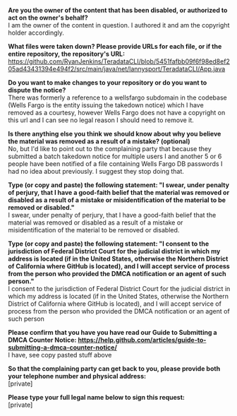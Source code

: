 **Are you the owner of the content that has been disabled, or authorized to act on the owner's behalf?**  
I am the owner of the content in question. I authored it and am the copyright holder accordingly.

**What files were taken down? Please provide URLs for each file, or if the entire repository, the repository's URL:**  
https://github.com/RyanJenkins/TeradataCLI/blob/5451fafbb09f6f98ed8ef205ad43431394e494f2/src/main/java/net/lannysport/TeradataCLI/App.java

**Do you want to make changes to your repository or do you want to dispute the notice?**  
There was formerly a reference to a wellsfargo subdomain in the codebase (Wells Fargo is the entity issuing the takedown notice) which I have removed as a courtesy, however Wells Fargo does not have a copyright on this url and I can see no legal reason I should need to remove it.

**Is there anything else you think we should know about why you believe the material was removed as a result of a mistake? (optional)**  
No, but I'd like to point out to the complaining party that because they submitted a batch takedown notice for multiple users I and another 5 or 6 people have been notified of a file containing Wells Fargo DB passwords I had no idea about previously. I suggest they stop doing that.

**Type (or copy and paste) the following statement: "I swear, under penalty of perjury, that I have a good-faith belief that the material was removed or disabled as a result of a mistake or misidentification of the material to be removed or disabled."**  
I swear, under penalty of perjury, that I have a good-faith belief that the material was removed or disabled as a result of a mistake or misidentification of the material to be removed or disabled.

**Type (or copy and paste) the following statement: "I consent to the jurisdiction of Federal District Court for the judicial district in which my address is located (if in the United States, otherwise the Northern District of California where GitHub is located), and I will accept service of process from the person who provided the DMCA notification or an agent of such person."**  
I consent to the jurisdiction of Federal District Court for the judicial district in which my address is located (if in the United States, otherwise the Northern District of California where GitHub is located), and I will accept service of process from the person who provided the DMCA notification or an agent of such person

**Please confirm that you have you have read our Guide to Submitting a DMCA Counter Notice: https://help.github.com/articles/guide-to-submitting-a-dmca-counter-notice/**  
I have, see copy pasted stuff above

**So that the complaining party can get back to you, please provide both your telephone number and physical address:**  
[private]  

**Please type your full legal name below to sign this request:**  
[private]  
